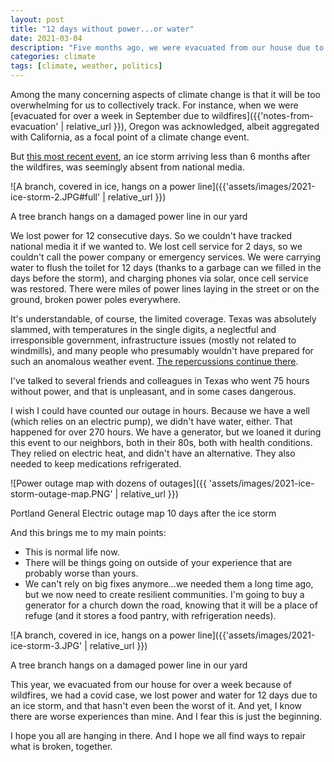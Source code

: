 ```yaml
---
layout: post
title: "12 days without power...or water"
date: 2021-03-04
description: "Five months ago, we were evacuated from our house due to encroaching wildfires. In February, we lost power for 12 days in a row due to an ice storm. During a pandemic. This is just our life now."
categories: climate
tags: [climate, weather, politics]
---
```


Among the many concerning aspects of climate change is that it will be too overwhelming for us to collectively track. For instance, when we were [evacuated for over a week in September due to wildfires]({{'notes-from-evacuation' | relative_url }}), Oregon was acknowledged, albeit aggregated with California, as a focal point of a climate change event.

But [this most recent event](https://www.oregonlive.com/clackamascounty/2021/02/how-to-get-by-without-power-for-12-days-in-oregon-help-from-neighbors-a-wood-stove-and-meatloaf.html), an ice storm arriving less than 6 months after the wildfires, was seemingly absent from national media.

![A branch, covered in ice, hangs on a power line]({{'assets/images/2021-ice-storm-2.JPG#full' | relative_url }})
<figcaption>A tree branch hangs on a damaged power line in our yard</figcaption>

We lost power for 12 consecutive days. So we couldn't have tracked national media it if we wanted to. We lost cell service for 2 days, so we couldn't call the power company or emergency services. We were carrying water to flush the toilet for 12 days (thanks to a garbage can we filled in the days before the storm), and charging phones via solar, once cell service was restored. There were miles of power lines laying in the street or on the ground, broken power poles everywhere.

It's understandable, of course, the limited coverage. Texas was absolutely slammed, with temperatures in the single digits, a neglectful and irresponsible government, infrastructure issues (mostly not related to windmills), and many people who presumably wouldn't have prepared for such an anomalous weather event. [The repercussions continue there](https://www.wymt.com/2021/03/03/single-mother-staying-at-texas-hotel-with-5-kids-after-historic-storm-causes-water-problems/_).

I've talked to several friends and colleagues in Texas who went 75 hours without power, and that is unpleasant, and in some cases dangerous. 

I wish I could have counted our outage in hours. Because we have a well (which relies on an electric pump), we didn't have water, either. That happened for over 270 hours. We have a generator, but we loaned it during this event to our neighbors, both in their 80s, both with health conditions. They relied on electric heat, and didn't have an alternative. They also needed to keep medications refrigerated.

![Power outage map with dozens of outages]({{ 'assets/images/2021-ice-storm-outage-map.PNG' | relative_url }})
<figcaption>Portland General Electric outage map 10 days after the ice storm</figcaption>

And this brings me to my main points:

- This is normal life now.
- There will be things going on outside of your experience that are probably worse than yours.
- We can't rely on big fixes anymore...we needed them a long time ago, but we now need to create resilient communities. I'm going to buy a generator for a church down the road, knowing that it will be a place of refuge (and it stores a food pantry, with refrigeration needs).

![A branch, covered in ice, hangs on a power line]({{'assets/images/2021-ice-storm-3.JPG' | relative_url }})
<figcaption>A tree branch hangs on a damaged power line in our yard</figcaption>

This year, we evacuated from our house for over a week because of wildfires, we had a covid case, we lost power and water for 12 days due to an ice storm, and that hasn't even been the worst of it. And yet, I know there are worse experiences than mine. And I fear this is just the beginning.

I hope you all are hanging in there. And I hope we all find ways to repair what is broken, together.